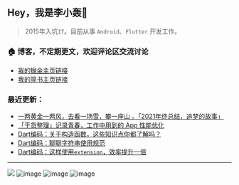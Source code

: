 ## Hey，我是李小轰🔅

> 2015年入坑`IT`。目前从事 `Android`、`Flutter` 开发工作。

### 🏠 博客，不定期更文，欢迎评论区交流讨论

+ [我的掘金主页链接](https://juejin.cn/user/3157453124930039) 
+ [我的简书主页链接](https://www.jianshu.com/u/5730e5049f21) 

### 最近更新：

<!-- BLOG-POST-LIST:START -->
- [一两黄金一两风，去看一场雪，攀一座山 。「2021年终总结，追梦的故事」](https://juejin.cn/post/7036976909959299080)
- [「干货整理」记录青春，工作中用到的 App 性能优化](https://juejin.cn/post/7035886363060731911)
- [Dart编码：关于构造函数，这些知识点你都了解吗？](https://juejin.cn/post/7035148966291308580)
- [Dart编码：聊聊字符串使用规范](https://juejin.cn/post/7034759938832334862)
- [Dart编码：这样使用`extension`，效率提升一倍](https://juejin.cn/post/7034439067269857294)
<!-- BLOG-POST-LIST:END -->

***
![](https://img.shields.io/badge/Android-3DDC84?style=for-the-badge&logo=android&logoColor=white) ![image](https://img.shields.io/badge/Dart-0175C2?style=for-the-badge&logo=dart&logoColor=white) ![image](https://img.shields.io/badge/Kotlin-0095D5?&style=for-the-badge&logo=kotlin&logoColor=white) ![image](https://img.shields.io/badge/Flutter-02569B?style=for-the-badge&logo=flutter&logoColor=white) 

